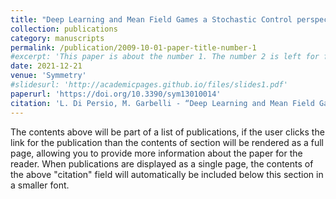 ```yaml
---
title: "Deep Learning and Mean Field Games a Stochastic Control perspective"
collection: publications
category: manuscripts
permalink: /publication/2009-10-01-paper-title-number-1
#excerpt: 'This paper is about the number 1. The number 2 is left for future work.'
date: 2021-12-21
venue: 'Symmetry'
#slidesurl: 'http://academicpages.github.io/files/slides1.pdf'
paperurl: 'https://doi.org/10.3390/sym13010014'
citation: 'L. Di Persio, M. Garbelli - “Deep Learning and Mean Field Games: a Stochastic Control perspective” Symmetry 2021, 13(1), 14; https://doi.org/10.3390/sym13010014'
---
```


The contents above will be part of a list of publications, if the user clicks the link for the publication than the contents of section will be rendered as a full page, allowing you to provide more information about the paper for the reader. When publications are displayed as a single page, the contents of the above "citation" field will automatically be included below this section in a smaller font.


#
